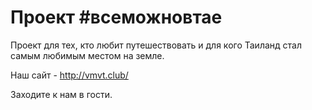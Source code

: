 # Проект #всеможновтае

Проект для тех, кто любит путешествовать и для кого Таиланд стал самым любимым местом на земле.

Наш сайт - http://vmvt.club/

Заходите к нам в гости.
